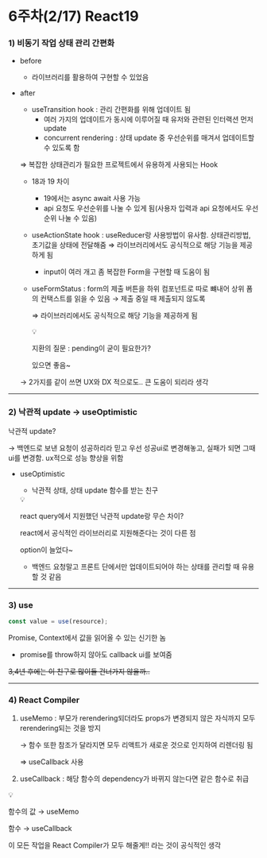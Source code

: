 # 6주차(2/17) React19

### 1) 비동기 작업 상태 관리 간편화

- before
    - 라이브러리를 활용하여 구현할 수 있었음
- after
    - useTransition hook : 관리 간편화를 위해 업데이트 됨
        - 여러 가지의 업데이트가 동시에 이루어질 때 유저와 관련된 인터랙션 먼저 update
        - concurrent rendering : 상태 update 중 우선순위를 매겨서 업데이트할 수 있도록 함
    
    ⇒ 복잡한 상태관리가 필요한 프로젝트에서 유용하게 사용되는 Hook
    
    - 18과 19 차이
        - 19에서는 async await 사용 가능
        - api 요청도 우선순위를 나눌 수 있게 됨(사용자 입력과 api 요청에서도 우선순위 나눌 수 있음)
    - useActionState hook : useReducer랑 사용방법이 유사함. 상태관리방법, 초기값을 상태에 전달해줌 ⇒ 라이브러리에서도 공식적으로 해당 기능을 제공하게 됨
        - input이 여러 개고 좀 복잡한 Form을 구현할 때 도움이 됨
    - useFormStatus : form의 제출 버튼을 하위 컴포넌트로 따로 뺴내어 상위 폼의 컨택스트를 읽을 수 있음 → 제출 중일 때 제출되지 않도록
        
        ⇒ 라이브러리에서도 공식적으로 해당 기능을 제공하게 됨
        
        <aside>
        💡
        
        지환의 질문 : pending이 굳이 필요한가?
        
        있으면 좋음~
        
        </aside>
        
    
    → 2가지를 같이 쓰면 UX와 DX 적으로도.. 큰 도움이 되리라 생각
    

---

### 2) 낙관적 update → useOptimistic

낙관적 update?

→ 백엔드로 보낸 요청이 성공하리라 믿고 우선 성공ui로 변경해놓고, 실패가 되면 그때 ui를 변경함. ux적으로 성능 향상을 위함

- useOptimistic
    - 낙관적 상태, 상태 update 함수를 받는 친구
    
    <aside>
    💡
    
    react query에서 지원했던 낙관적 update랑 무슨 차이?
    
    react에서 공식적인 라이브러리로 지원해준다는 것이 다른 점
    
    option이 늘었다~
    
    </aside>
    
    - 백엔드 요청말고 프론트 단에서만 업데이트되어야 하는 상태를 관리할 때 유용할 것 같음

---

### 3) use

```jsx
const value = use(resource);
```

Promise, Context에서 값을 읽어올 수 있는 신기한 놈

- promise를 throw하지 않아도 callback ui를 보여줌

~~3,4년 후에는 이 친구로 많이들 건너가지 않을까..~~

---

### 4) React Compiler

1. useMemo : 부모가 rerendering되더라도 props가 변경되지 않은 자식까지 모두 rerendering되는 것을 방지
    
    → 함수 또한 참조가 달라지면 모두 리액트가 새로운 것으로 인지하여 리렌더링 됨
    
    ⇒ useCallback 사용
    
2. useCallback : 해당 함수의 dependency가 바뀌지 않는다면 같은 함수로 취급

<aside>
💡

함수의 값 → useMemo

함수 → useCallback

</aside>

이 모든 작업을 React Compiler가 모두 해줄게!! 라는 것이 공식적인 생각
